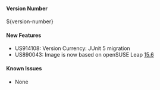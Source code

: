 #### Version Number
${version-number}

#### New Features
- US914108: Version Currency: JUnit 5 migration
- US890043: Image is now based on openSUSE Leap [15.6](https://get.opensuse.org/leap/15.6/)

#### Known Issues
- None
